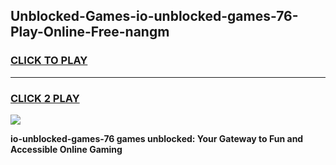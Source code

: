 
## Unblocked-Games-io-unblocked-games-76-Play-Online-Free-nangm
<h3>
<a href="https://premium76.site?title=io-unblocked-games-76&ref=26A">CLICK TO PLAY</a></h3>
<hr>

<h3>
<a href="https://premium76.site?title=io-unblocked-games-76&ref=26A">CLICK 2 PLAY</a>
  
</h3>

<a href="https://premium76.site?title=io-unblocked-games-76&ref=26A"><img src="https://clearcache.store/games.png"></a>


**io-unblocked-games-76 games unblocked: Your Gateway to Fun and Accessible Online Gaming**
